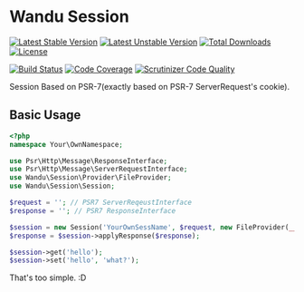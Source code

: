 Wandu Session
===

[![Latest Stable Version](https://poser.pugx.org/wandu/session/v/stable.svg)](https://packagist.org/packages/wandu/session)
[![Latest Unstable Version](https://poser.pugx.org/wandu/session/v/unstable.svg)](https://packagist.org/packages/wandu/session)
[![Total Downloads](https://poser.pugx.org/wandu/session/downloads.svg)](https://packagist.org/packages/wandu/session)
[![License](https://poser.pugx.org/wandu/session/license.svg)](https://packagist.org/packages/wandu/session)

[![Build Status](https://img.shields.io/travis/Wandu/Session/master.svg)](https://travis-ci.org/Wandu/Session)
[![Code Coverage](https://scrutinizer-ci.com/g/Wandu/Session/badges/coverage.png?b=master)](https://scrutinizer-ci.com/g/Wandu/Session/?branch=master)
[![Scrutinizer Code Quality](https://scrutinizer-ci.com/g/Wandu/Session/badges/quality-score.png?b=master)](https://scrutinizer-ci.com/g/Wandu/Session/?branch=master)

Session Based on PSR-7(exactly based on PSR-7 ServerRequest's cookie).

## Basic Usage

```php
<?php
namespace Your\OwnNamespace;

use Psr\Http\Message\ResponseInterface;
use Psr\Http\Message\ServerRequestInterface;
use Wandu\Session\Provider\FileProvider;
use Wandu\Session\Session;

$request = ''; // PSR7 ServerReqeustInterface
$response = ''; // PSR7 ResponseInterface

$session = new Session('YourOwnSessName', $request, new FileProvider(__DIR__ . '/sessions'));
$response = $session->applyResponse($response);

$session->get('hello');
$session->set('hello', 'what?');
```

That's too simple. :D